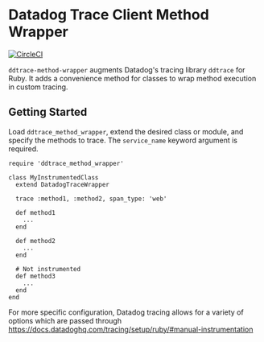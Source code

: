 # Datadog Trace Client Method Wrapper

[![CircleCI](https://circleci.com/gh/brandfolder/ddtrace-rb-method-wrapper/tree/master.svg?style=svg)](https://circleci.com/gh/brandfolder/ddtrace-rb-method-wrapper/tree/master)

``ddtrace-method-wrapper`` augments Datadog's tracing library `ddtrace` for Ruby.
It adds a convenience method for classes to wrap method execution in custom tracing.

## Getting Started

Load ``ddtrace_method_wrapper``, extend the desired class or module, and specify the methods to trace.
The ``service_name`` keyword argument is required.

```
require 'ddtrace_method_wrapper'

class MyInstrumentedClass
  extend DatadogTraceWrapper

  trace :method1, :method2, span_type: 'web'

  def method1
    ...
  end

  def method2
    ...
  end

  # Not instrumented
  def method3
    ...
  end
end
```


For more specific configuration, Datadog tracing allows for a variety of options which are passed through
https://docs.datadoghq.com/tracing/setup/ruby/#manual-instrumentation
